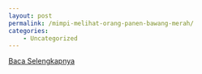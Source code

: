 ```yaml
---
layout: post
permalink: /mimpi-melihat-orang-panen-bawang-merah/
categories:
    - Uncategorized
---
```


[Baca Selengkapnya](/05)